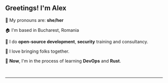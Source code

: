 ## Greetings! I'm Alex

💚 My pronouns are: **she/her**

🏠 I'm based in Bucharest, Romania

🌱 I do **open-source development**, **security** training and consultancy.

🥰 I love bringing folks together. 

🎒 **Now**, I'm in the process of learning **DevOps** and **Rust**.

<br />

---


